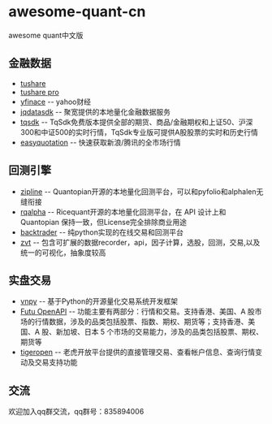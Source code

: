 # awesome-quant-cn
awesome quant中文版

## 金融数据
* [tushare](http://tushare.org/) 
* [tushare pro](https://waditu.com/document/1?doc_id=131)
* [yfinace](https://github.com/ranaroussi/yfinance) -- yahoo财经
* [jqdatasdk](https://www.joinquant.com/help/api/help#name:JQData) -- 聚宽提供的本地量化金融数据服务
* [tqsdk](https://doc.shinnytech.com/tqsdk/latest/intro.html) -- TqSdk免费版本提供全部的期货、商品/金融期权和上证50、沪深300和中证500的实时行情，TqSdk专业版可提供A股股票的实时和历史行情
* [easyquotation](https://github.com/shidenggui/easyquotation) -- 快速获取新浪/腾讯的全市场行情

## 回测引擎
* [zipline](https://github.com/quantopian/zipline) -- Quantopian开源的本地量化回测平台，可以和pyfolio和alphalen无缝衔接
* [rqalpha](https://github.com/ricequant/rqalpha) -- Ricequant开源的本地量化回测平台，在 API 设计上和 Quantopian 保持一致，但License完全排除商业用途
* [backtrader](https://github.com/mementum/backtrader) -- 纯python实现的在线交易和回测平台
* [zvt](https://github.com/zvtvz/zvt/blob/master/README-cn.md) -- 包含可扩展的数据recorder，api，因子计算，选股，回测，交易,以及统一的可视化，抽象度较高

## 实盘交易
* [vnpy](https://github.com/vnpy/vnpy) -- 基于Python的开源量化交易系统开发框架
* [Futu OpenAPI](https://openapi.futunn.com/futu-api-doc/intro/intro.html) -- 功能主要有两部分：行情和交易。支持香港、美国、A 股市场的行情数据，涉及的品类包括股票、指数、期权、期货等；支持香港、美国、A 股、新加坡、日本 5 个市场的交易能力，涉及的品类包括股票、期权、期货等
* [tigeropen](https://quant.itiger.com/openapi/py-docs/zh-cn/docs/intro/quickstart.html) -- 老虎开放平台提供的直接管理交易、查看帐户信息、查询行情变动及交易支持功能


## 交流
欢迎加入qq群交流，qq群号：835894006